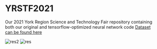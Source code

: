 # YRSTF2021
Our 2021 York Region Science and Technology Fair repository containing both our original and tensorflow-optimized neural network code
[Dataset can be found here](https://www.kaggle.com/c/histopathologic-cancer-detection)

![res2](https://user-images.githubusercontent.com/62809012/113470794-2e37a980-9426-11eb-83a6-4227df73e673.JPG)
![res](https://user-images.githubusercontent.com/62809012/113470769-0ba59080-9426-11eb-9963-591a8b0405e4.JPG)
